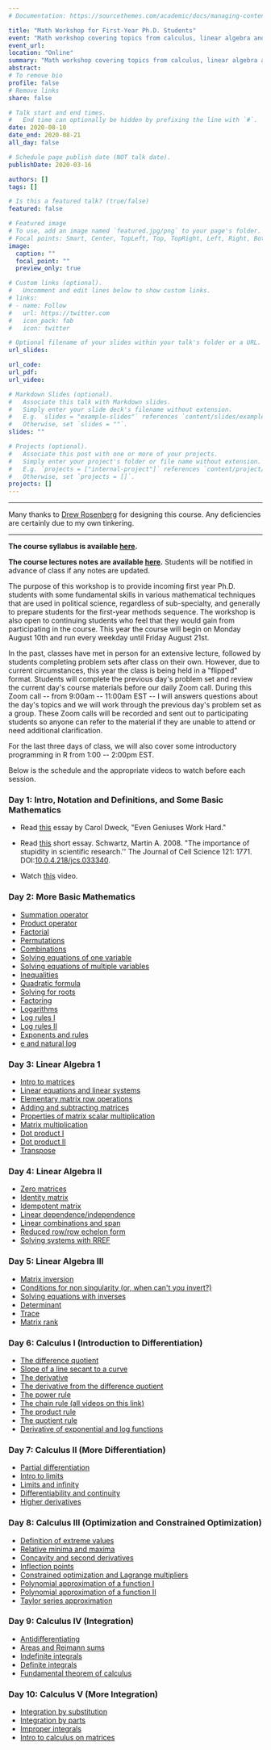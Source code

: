 ```yaml
---
# Documentation: https://sourcethemes.com/academic/docs/managing-content/

title: "Math Workshop for First-Year Ph.D. Students"
event: "Math workshop covering topics from calculus, linear algebra and set notation, in preparation for the graduate methods sequence."
event_url:
location: "Online"
summary: "Math workshop covering topics from calculus, linear algebra and set notation, in preparation for the graduate methods sequence."
abstract:
# To remove bio
profile: false 
# Remove links
share: false

# Talk start and end times.
#   End time can optionally be hidden by prefixing the line with `#`.
date: 2020-08-10
date_end: 2020-08-21
all_day: false

# Schedule page publish date (NOT talk date).
publishDate: 2020-03-16

authors: []
tags: []

# Is this a featured talk? (true/false)
featured: false

# Featured image
# To use, add an image named `featured.jpg/png` to your page's folder. 
# Focal points: Smart, Center, TopLeft, Top, TopRight, Left, Right, BottomLeft, Bottom, BottomRight.
image:
  caption: ""
  focal_point: ""
  preview_only: true

# Custom links (optional).
#   Uncomment and edit lines below to show custom links.
# links:
# - name: Follow
#   url: https://twitter.com
#   icon_pack: fab
#   icon: twitter

# Optional filename of your slides within your talk's folder or a URL.
url_slides:

url_code:
url_pdf:
url_video:

# Markdown Slides (optional).
#   Associate this talk with Markdown slides.
#   Simply enter your slide deck's filename without extension.
#   E.g. `slides = "example-slides"` references `content/slides/example-slides.md`.
#   Otherwise, set `slides = ""`.
slides: ""

# Projects (optional).
#   Associate this post with one or more of your projects.
#   Simply enter your project's folder or file name without extension.
#   E.g. `projects = ["internal-project"]` references `content/project/deep-learning/index.md`.
#   Otherwise, set `projects = []`.
projects: []
---
```



---

Many thanks to [Drew Rosenberg](https://www.asrosenberg.com/mathcamp) for designing this course. Any deficiencies are certainly due to my own tinkering. 

---

**The course syllabus is available [here](/files/math_camp_syllabus.pdf).**

**The course lectures notes are available [here](/files/math_camp_2020_notes.pdf).** Students will be notified in advance of class if any notes are updated.

<!-- **The course syllabus is available {{% staticref "files/math_camp_syllabus.pdf" %}}here{{% /staticref %}}.**


**Course lecture notes are available {{% staticref "files/math_camp_lectures_19.pdf" %}}here{{% /staticref %}}.** -->



The purpose of this workshop is to provide incoming first year Ph.D. students with some fundamental skills in various mathematical techniques that are used in political science, regardless of sub-specialty, and generally to prepare students for the first-year methods sequence. The workshop is also open to continuing students who feel that they would gain from participating in the course. This year the course will begin on Monday August 10th and run every weekday until Friday August 21st. 


In the past, classes have met in person for an extensive lecture, followed by students completing problem sets after class on their own. However, due to current circumstances, this year the class is being held in a "flipped" format. Students will complete the previous day's problem set and review the current day's course materials before our daily Zoom call. During this Zoom call -- from 9:00am -- 11:00am EST -- I will answers questions about the day's topics and we will work through the previous day's problem set as a group. These Zoom calls will be recorded and sent out to participating students so anyone can refer to the material if they are unable to attend or need additional clarification.

For the last three days of class, we will also cover some introductory programming in R from 1:00 -- 2:00pm EST.

Below is the schedule and the appropriate videos to watch before each session. <!-- These videos are meant to supplement textbook reading, and spur class discussion. All of the videos are freely available from Khan Academy and YouTube. These videos are a minimum for each topic; however, going through additional ones, particularly for advanced topics, is suggested. Also, keep in mind that videos get taken down all the time for various reasons. If one is not available, then please let me know and do your best to find a replacement.-->

### Day 1: Intro, Notation and Definitions, and Some Basic Mathematics

+ Read  [this](/files/even_geniuses_work_hard.pdf) essay by Carol Dweck, "Even Geniuses Work Hard."

+ Read [this](/files/schwartz.pdf) short essay. Schwartz, Martin A. 2008. "The importance of stupidity in scientific research.'' The Journal of Cell Science 121: 1771. DOI:[10.0.4.218/jcs.033340](10.1242/jcs.033340).

+ Watch [this](https://www.youtube.com/watch?v=IUTGFQpKaPU) video.

### Day 2: More Basic Mathematics

+ [Summation operator](https://www.youtube.com/watch?v=5jwXThH6fg4)
+ [Product operator](https://www.youtube.com/watch?v=qlRGuP2Yy64)
+ [Factorial](https://www.youtube.com/watch?v=4j66DS_XTSo)
+ [Permutations](https://www.youtube.com/watch?v=XqQTXW7XfYA)
+ [Combinations](https://www.youtube.com/watch?v=bCxMhncR7PU)
+ [Solving equations of one variable](https://www.youtube.com/watch?v=wVWQWEta1rE)
+ [Solving equations of multiple variables](https://www.youtube.com/watch?v=iiwY1qxsmR0)
+ [Inequalities](https://www.youtube.com/watch?v=VgDe_D8ojxw)
+ [Quadratic formula](https://www.youtube.com/watch?v=i7idZfS8t8w)
+ [Solving for roots](https://www.youtube.com/watch?v=55G8037gsKY)
+ [Factoring](https://www.youtube.com/watch?v=v0dhpNnzZjA)
+ [Logarithms](https://www.youtube.com/watch?v=Z5myJ8dg_rM)
+ [Log rules I](https://www.youtube.com/watch?v=PupNgv49_WY)
+ [Log rules II](https://www.youtube.com/watch?v=TMmxKZaCqe0)
+ [Exponents and rules](https://www.youtube.com/watch?v=Kr16rdBMX4o)
+ [e and natural log](https://www.youtube.com/watch?v=dsySragIVEk)

### Day 3: Linear Algebra 1

+ [Intro to matrices](https://www.khanacademy.org/math/precalculus/precalc-matrices/intro-to-matrices/v/introduction-to-the-matrix)
+ [Linear equations and linear systems](https://www.khanacademy.org/math/precalculus/precalc-matrices/representing-systems-with-matrices/a/representing-systems-with-matrices)
+ [Elementary matrix row operations](https://www.khanacademy.org/math/precalculus/precalc-matrices/elementary-matrix-row-operations/a/matrix-row-operations)
+ [Adding and subtracting matrices](https://www.khanacademy.org/math/precalculus/precalc-matrices/adding-and-subtracting-matrices/v/matrix-addition-and-subtraction-1)
+ [Properties of matrix scalar multiplication](https://www.khanacademy.org/math/precalculus/precalc-matrices/properties-of-matrix-addition-and-scalar-multiplication/a/properties-of-matrix-scalar-multiplication)
+ [Matrix multiplication](https://www.khanacademy.org/math/precalculus/precalc-matrices/multiplying-matrices-by-matrices/v/matrix-multiplication-intro)
+ [Dot product I](https://www.khanacademy.org/math/linear-algebra/vectors-and-spaces/dot-cross-products/v/vector-dot-product-and-vector-length)
+ [Dot product II](https://www.khanacademy.org/math/linear-algebra/vectors-and-spaces/dot-cross-products/v/proving-vector-dot-product-properties)
+ [Transpose](https://www.khanacademy.org/math/linear-algebra/matrix-transformations/matrix-transpose/v/linear-algebra-transpose-of-a-matrix)

### Day 4: Linear Algebra II

+ [Zero matrices](https://www.khanacademy.org/math/precalculus/precalc-matrices/properties-of-matrix-addition-and-scalar-multiplication/a/intro-to-zero-matrices)
+ [Identity matrix](https://www.youtube.com/watch?v=3cnIa0fYJkY)
+ [Idempotent matrix](https://www.youtube.com/watch?v=PD-1C40ri98)
+ [Linear dependence/independence](https://www.khanacademy.org/math/linear-algebra/vectors-and-spaces/linear-independence/v/linear-algebra-introduction-to-linear-independence)
+ [Linear combinations and span](https://www.khanacademy.org/math/linear-algebra/vectors-and-spaces/linear-combinations/v/linear-combinations-and-span)
+ [Reduced row/row echelon form](https://www.khanacademy.org/math/linear-algebra/vectors-and-spaces/matrices-elimination/v/matrices-reduced-row-echelon-form-1)
+ [Solving systems with RREF](https://www.khanacademy.org/math/precalculus/precalc-matrices/row-echelon-and-gaussian-elimination/v/matrices-reduced-row-echelon-form-2)

### Day 5: Linear Algebra III

+ [Matrix inversion](https://www.khanacademy.org/math/precalculus/precalc-matrices/intro-to-matrix-inverses/v/inverse-matrix-part-1)
+ [Conditions for non singularity (or, when can't you invert?)](https://www.youtube.com/watch?v=UqyN7-tRS00)
+ [Solving equations with inverses](https://www.khanacademy.org/math/precalculus/precalc-matrices/solving-equations-with-inverse-matrices/v/matrix-equations-systems)
+ [Determinant](https://www.khanacademy.org/math/algebra-home/precalculus/precalc-matrices/determinant-of-2x2-matrix/v/finding-the-determinant-of-a-2x2-matrix)
+ [Trace](https://www.youtube.com/watch?v=ih0UdNoypUw)
+ [Matrix rank](https://www.khanacademy.org/math/linear-algebra/vectors-and-spaces/null-column-space/v/dimension-of-the-column-space-or-rank)

### Day 6: Calculus I (Introduction to Differentiation)

+ [The difference quotient](https://www.youtube.com/watch?v=1mlkc3Pfxu4)
+ [Slope of a line secant to a curve](https://www.khanacademy.org/math/differential-calculus/dc-diff-intro/dc-secant-lines/v/slope-of-a-line-secant-to-a-curve)
+ [The derivative](https://www.khanacademy.org/math/ap-calculus-ab/ab-differentiation-1-new/ab-2-2/v/calculus-derivatives-1-new-hd-version)
+ [The derivative from the difference quotient](https://www.youtube.com/watch?v=SFjyhIe_rUo)
+ [The power rule](https://www.khanacademy.org/math/ap-calculus-ab/ab-differentiation-1-new/ab-2-5/v/power-rule)
+ [The chain rule (all videos on this link)](https://www.khanacademy.org/math/ap-calculus-ab/ab-differentiation-2-new/ab-3-1a/v/chain-rule-introduction)
+ [The product rule](https://www.khanacademy.org/math/ap-calculus-ab/ab-differentiation-1-new/ab-2-8/v/applying-the-product-rule-for-derivatives)
+ [The quotient rule](https://www.khanacademy.org/math/ap-calculus-ab/ab-differentiation-2-new/ab-diff-2-optional/v/quotient-rule-from-product-rule)
+ [Derivative of exponential and log functions](https://www.youtube.com/watch?v=3nQejB-XPoY)

### Day 7: Calculus II (More Differentiation)

+ [Partial differentiation](https://www.khanacademy.org/math/multivariable-calculus/multivariable-derivatives/partial-derivatives/v/partial-derivatives-introduction)
+ [Intro to limits](https://www.khanacademy.org/math/ap-calculus-ab/ab-limits-new/ab-1-2/v/introduction-to-limits-hd)
+ [Limits and infinity](https://www.youtube.com/watch?v=a2Ia_ZlUCaQ)
+ [Differentiability and continuity](https://www.khanacademy.org/math/ap-calculus-ab/ab-differentiation-1-new/ab-diff-1-optional/v/differentiability-implies-continuity)
+ [Higher derivatives](https://www.youtube.com/watch?v=jSRN0yxiD1o)

### Day 8: Calculus III (Optimization and Constrained Optimization)

+ [Definition of extreme values](https://www.khanacademy.org/math/ap-calculus-ab/ab-diff-analytical-applications-new/ab-5-2/v/minima-maxima-and-critical-points)
+ [Relative minima and maxima](https://www.youtube.com/watch?v=OM2P8bzixBw)
+ [Concavity and second derivatives](https://www.khanacademy.org/math/ap-calculus-ab/ab-diff-analytical-applications-new/ab-5-6a/v/concavity-concave-upwards-and-concave-downwards-intervals)
+ [Inflection points](https://www.khanacademy.org/math/ap-calculus-ab/ab-diff-analytical-applications-new/ab-5-6a/v/inflection-points)
+ [Constrained optimization and Lagrange multipliers](https://www.youtube.com/watch?v=ry9cgNx1QV8)
+ [Polynomial approximation of a function I](https://www.youtube.com/watch?v=sy132cgqaiU)
+ [Polynomial approximation of a function II](https://www.youtube.com/watch?v=3JG3qn7-Sac)
+ [Taylor series approximation](https://www.youtube.com/watch?v=1LxhXqD3_CE)

### Day 9: Calculus IV (Integration)

+ [Antidifferentiating](https://www.youtube.com/watch?v=a4LhQw2_LIk)
+ [Areas and Reimann sums](https://www.youtube.com/watch?v=CXCtqBlEZ7g)
+ [Indefinite integrals](https://www.youtube.com/watch?v=xRspb-iev-g)
+ [Definite integrals](https://www.youtube.com/watch?v=0RdI3-8G4Fs)
+ [Fundamental theorem of calculus](https://www.youtube.com/watch?v=C7ducZoLKgw)

### Day 10: Calculus V (More Integration)

+ [Integration by substitution](https://www.youtube.com/watch?v=b76wePnIBdU)
+ [Integration by parts](https://www.youtube.com/watch?v=dqaDSlYdRcs)
+ [Improper integrals](https://www.youtube.com/watch?v=85-HNJyuyrU)
+ [Intro to calculus on matrices](https://static1.squarespace.com/static/54d4ff15e4b0b97e05ea8f13/t/578d1027579fb360acc8a625/1468862503635/IFEM.AppF.pdf)